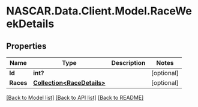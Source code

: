 # NASCAR.Data.Client.Model.RaceWeekDetails
## Properties

Name | Type | Description | Notes
------------ | ------------- | ------------- | -------------
**Id** | **int?** |  | [optional] 
**Races** | [**Collection&lt;RaceDetails&gt;**](RaceDetails.md) |  | [optional] 

[[Back to Model list]](../README.md#documentation-for-models) [[Back to API list]](../README.md#documentation-for-api-endpoints) [[Back to README]](../README.md)


